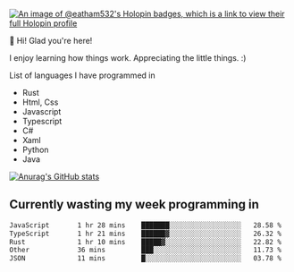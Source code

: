 [![An image of @eatham532's Holopin badges, which is a link to view their full Holopin profile](https://holopin.me/eatham532)](https://holopin.io/@eatham532)


👋 Hi! Glad you're here!

I enjoy learning how things work. Appreciating the little things. :)


List of languages I have programmed in
- Rust
- Html, Css
- Javascript
- Typescript
- C#
- Xaml
- Python
- Java

[![Anurag's GitHub stats](https://github-readme-stats.vercel.app/api?username=Eatham532&theme=dark)](https://github.com/anuraghazra/github-readme-stats)


## Currently wasting my week programming in
<!--START_SECTION:waka-->

```txt
JavaScript       1 hr 28 mins    ███████░░░░░░░░░░░░░░░░░░   28.58 %
TypeScript       1 hr 21 mins    ██████▓░░░░░░░░░░░░░░░░░░   26.32 %
Rust             1 hr 10 mins    █████▓░░░░░░░░░░░░░░░░░░░   22.82 %
Other            36 mins         ███░░░░░░░░░░░░░░░░░░░░░░   11.73 %
JSON             11 mins         █░░░░░░░░░░░░░░░░░░░░░░░░   03.78 %
```

<!--END_SECTION:waka-->
